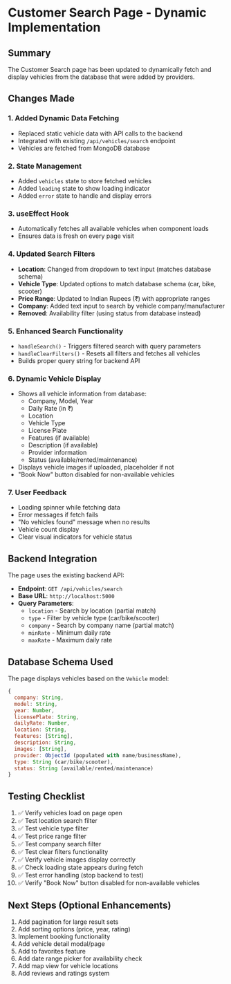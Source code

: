 # Customer Search Page - Dynamic Implementation

## Summary
The Customer Search page has been updated to dynamically fetch and display vehicles from the database that were added by providers.

## Changes Made

### 1. **Added Dynamic Data Fetching**
   - Replaced static vehicle data with API calls to the backend
   - Integrated with existing `/api/vehicles/search` endpoint
   - Vehicles are fetched from MongoDB database

### 2. **State Management**
   - Added `vehicles` state to store fetched vehicles
   - Added `loading` state to show loading indicator
   - Added `error` state to handle and display errors

### 3. **useEffect Hook**
   - Automatically fetches all available vehicles when component loads
   - Ensures data is fresh on every page visit

### 4. **Updated Search Filters**
   - **Location**: Changed from dropdown to text input (matches database schema)
   - **Vehicle Type**: Updated options to match database schema (car, bike, scooter)
   - **Price Range**: Updated to Indian Rupees (₹) with appropriate ranges
   - **Company**: Added text input to search by vehicle company/manufacturer
   - **Removed**: Availability filter (using status from database instead)

### 5. **Enhanced Search Functionality**
   - `handleSearch()` - Triggers filtered search with query parameters
   - `handleClearFilters()` - Resets all filters and fetches all vehicles
   - Builds proper query string for backend API

### 6. **Dynamic Vehicle Display**
   - Shows all vehicle information from database:
     - Company, Model, Year
     - Daily Rate (in ₹)
     - Location
     - Vehicle Type
     - License Plate
     - Features (if available)
     - Description (if available)
     - Provider information
     - Status (available/rented/maintenance)
   - Displays vehicle images if uploaded, placeholder if not
   - "Book Now" button disabled for non-available vehicles

### 7. **User Feedback**
   - Loading spinner while fetching data
   - Error messages if fetch fails
   - "No vehicles found" message when no results
   - Vehicle count display
   - Clear visual indicators for vehicle status

## Backend Integration

The page uses the existing backend API:
- **Endpoint**: `GET /api/vehicles/search`
- **Base URL**: `http://localhost:5000`
- **Query Parameters**:
  - `location` - Search by location (partial match)
  - `type` - Filter by vehicle type (car/bike/scooter)
  - `company` - Search by company name (partial match)
  - `minRate` - Minimum daily rate
  - `maxRate` - Maximum daily rate

## Database Schema Used

The page displays vehicles based on the `Vehicle` model:
```javascript
{
  company: String,
  model: String,
  year: Number,
  licensePlate: String,
  dailyRate: Number,
  location: String,
  features: [String],
  description: String,
  images: [String],
  provider: ObjectId (populated with name/businessName),
  type: String (car/bike/scooter),
  status: String (available/rented/maintenance)
}
```

## Testing Checklist

1. ✅ Verify vehicles load on page open
2. ✅ Test location search filter
3. ✅ Test vehicle type filter
4. ✅ Test price range filter
5. ✅ Test company search filter
6. ✅ Test clear filters functionality
7. ✅ Verify vehicle images display correctly
8. ✅ Check loading state appears during fetch
9. ✅ Test error handling (stop backend to test)
10. ✅ Verify "Book Now" button disabled for non-available vehicles

## Next Steps (Optional Enhancements)

1. Add pagination for large result sets
2. Add sorting options (price, year, rating)
3. Implement booking functionality
4. Add vehicle detail modal/page
5. Add to favorites feature
6. Add date range picker for availability check
7. Add map view for vehicle locations
8. Add reviews and ratings system
